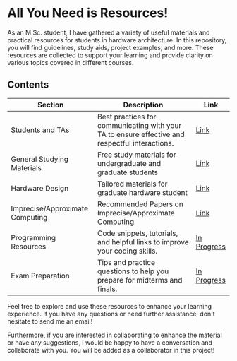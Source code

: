 # All You Need is Resources!

As an M.Sc. student, I have gathered a variety of useful materials and practical resources for students in hardware architecture. In this repository, you will find guidelines, study aids, project examples, and more. These resources are collected to support your learning and provide clarity on various topics covered in different courses.

## Contents

| Section                | Description                                                             | Link                                |
|------------------------|-------------------------------------------------------------------------|-------------------------------------|
| Students and TAs       | Best practices for communicating with your TA to ensure effective and respectful interactions. | [Link](https://github.com/llgelarall/TA-Guidelines/blob/main/StudentsAndTAs.md) |
| General Studying Materials        | Free study materials for undergraduate and graduate students| [Link](https://github.com/llgelarall/TA-Guidelines/blob/main/General-Material.md) |
| Hardware Design        | Tailored materials for graduate hardware student | [Link](https://github.com/llgelarall/TA-Guidelines/blob/main/TailoredHWStd.md) |
| Imprecise/Approximate Computing       | Recommended Papers on Imprecise/Approximate Computing | [Link](https://github.com/llgelarall/TA-Guidelines/blob/main/ImpreciseOrApproximateComputing.md) |
| Programming Resources   | Code snippets, tutorials, and helpful links to improve your coding skills. | [In Progress](https://github.com/llgelarall/TA-Guidelines/blob/main/General-Material.md) |
| Exam Preparation        | Tips and practice questions to help you prepare for midterms and finals. | [In Progress](https://github.com/llgelarall/TA-Guidelines/blob/main/General-Material.md) |


Feel free to explore and use these resources to enhance your learning experience. If you have any questions or need further assistance, don't hesitate to send me an email!

Furthermore, if you are interested in collaborating to enhance the material or have any suggestions, I would be happy to have a conversation and collaborate with you. You will be added as a collaborator in this project!
